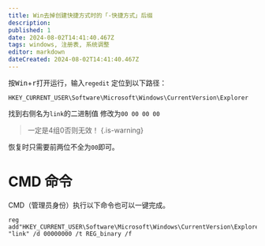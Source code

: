 ```yaml
---
title: Win去掉创建快捷方式时的「-快捷方式」后缀
description: 
published: 1
date: 2024-08-02T14:41:40.467Z
tags: windows, 注册表, 系统调整
editor: markdown
dateCreated: 2024-08-02T14:41:40.467Z
---
```


按<kbd>Win</kbd>+<kbd>r</kbd>打开运行，输入`regedit`
定位到以下路径：

```batch
HKEY_CURRENT_USER\Software\Microsoft\Windows\CurrentVersion\Explorer
```

找到右侧名为`link`的二进制值
修改为`00 00 00 00`

> 一定是4组0否则无效！
{.is-warning}

恢复时只需要前两位不全为`00`即可。

# CMD 命令

CMD（管理员身份）执行以下命令也可以一键完成。

```batch
reg add"HKEY_CURRENT_USER\Software\Microsoft\Windows\CurrentVersion\Explorer"/v "link" /d 00000000 /t REG_binary /f
```